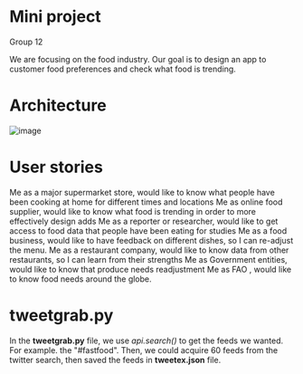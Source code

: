 # Mini project
Group 12

We are focusing on the food industry. Our goal is to design an app to customer food preferences and check what food is trending.
# Architecture
![image](https://github.com/yanjh95/F19_EC601_t12_mini1/blob/master/architecture.jpg)
# User stories
Me as a major supermarket store, would like to know what people have been cooking at home for different times and locations 
Me as online food supplier, would like to know what food is trending in order to more effectively design adds
Me as a reporter or researcher, would like to get access to food data that people have been eating for studies
Me as a food business, would like to have feedback on different dishes, so I can re-adjust the menu.
Me as a restaurant company, would like to know data from other restaurants, so I can learn from their strengths
Me as Government entities, would like to know that produce needs readjustment
Me as FAO , would like to know food needs around the globe.
# tweetgrab.py
In the **tweetgrab.py** file, we use *api.search()* to get the feeds we wanted. For example. the "#fastfood". Then, we could acquire 60 feeds from the twitter search, then saved the feeds in **tweetex.json** file. 
